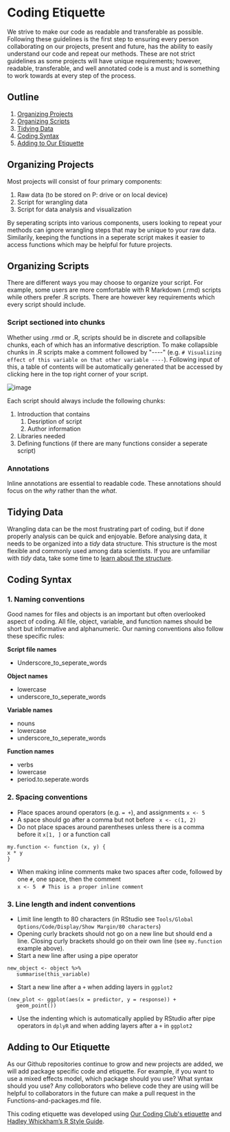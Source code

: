 # Coding Etiquette
We strive to make our code as readable and transferable as possible. Following these guidelines is the first step to ensuring every person collaborating on our projects, present and future, has the ability to easily understand our code and repeat our methods. These are not strict guidelines as some projects will have unique requirements; however, readable, transferable, and well annotated code is a must and is something to work towards at every step of the process.  

## Outline
1. [Organizing Projects](#section1)
2. [Organizing Scripts](#section2)
3. [Tidying Data](#section3)
4. [Coding Syntax](#section4)
5. [Adding to Our Etiquette](#section5)


## Organizing Projects <a name="section1"></a>
Most projects will consist of four primary components:

   1.  Raw data (to be stored on P: drive or on local device)
   2.  Script for wrangling data
   4.  Script for data analysis and visualization
    
By seperating scripts into various components, users looking to repeat your methods can ignore wrangling steps that may be unique to your raw data. Similarily, keeping the functions in a seperate script makes it easier to access functions which may be helpful for future projects.   

## Organizing Scripts <a name="section2"></a>

There are different ways you may choose to organize your script. For example, some users are more comfortable with R Markdown (.rmd) scripts while others prefer .R scripts. There are however key requirements which every script should include.

### Script sectioned into chunks
Whether using .rmd or .R, scripts should be in discrete and collapsible chunks, each of which has an informative description. To make collapsible chunks in .R scripts make a comment followed by "----" (e.g. `# Visualizing effect of this variable on that other variable ----`). Following input of this, a table of contents will be automatically generated that be accessed by clicking here in the top right corner of your script.

![image](https://user-images.githubusercontent.com/57048454/129761217-3aa31f83-ec31-469d-ba7e-6d8dfd870b59.png)

Each script should always include the following chunks:

1. Introduction that contains
   1. Desription of script
   2. Author information   
2. Libraries needed
3. Defining functions (if there are many functions consider a seperate script)

### Annotations
Inline annotations are essential to readable code. These annotations should focus on the *why* rather than the *what*.

## Tidying Data <a name="section3"></a>

Wrangling data can be the most frustrating part of coding, but if done properly analysis can be quick and enjoyable. Before analysing data, it needs to be organized into a *tidy* data structure. This structure is the most flexible and commonly used among data scientists. If you are unfamiliar with *tidy* data, take some time to [learn about the structure](https://cran.r-project.org/web/packages/tidyr/vignettes/tidy-data.html).    

## Coding Syntax <a name="section4"></a>

### 1. Naming conventions
Good names for files and objects is an important but often overlooked aspect of coding. All file, object, variable, and function names should be short but informative and alphanumeric. Our naming conventions also follow these specific rules:  

**Script file names** 
* Underscore_to_seperate_words

**Object names**
* lowercase
* underscore_to_seperate_words

**Variable names**
* nouns
* lowercase
* underscore_to_seperate_words

**Function names**
* verbs
* lowercase
* period.to.seperate.words

### 2. Spacing conventions
* Place spaces around operators (e.g. `= +`), and assignments `x <- 5`
* A space should go after a comma but not before ` x <- c(1, 2)`
* Do not place spaces around parentheses unless there is a comma before it `x[1, ]` or a function call
 
```{r}
my.function <- function (x, y) {
x * y
}
```
* When making inline comments make two spaces after code, followed by one `#`, one space, then the comment  
`x <- 5  # This is a proper inline comment`

### 3. Line length and indent conventions
* Limit line length to 80 characters (in RStudio see `Tools/Global Options/Code/Display/Show Margin/80 characters`)
* Opening curly brackets should not go on a new line but should end a line. Closing curly brackets should go on their own line (see `my.function` example above).
* Start a new line after using a pipe operator
```{r}
new_object <- object %>%
   summarise(this_variable)
```
* Start a new line after a `+` when adding layers in `ggplot2`
```{r}
(new_plot <- ggplot(aes(x = predictor, y = response)) +
   geom_point())
```
* Use the indenting which is automatically applied by RStudio after pipe operators in `dplyR` and when adding layers after a `+` in `ggplot2`

## Adding to Our Etiquette <a name="section5"></a>
As our Github repositories continue to grow and new projects are added, we will add package specific code and etiquette. For example, if you want to use a mixed effects model, which package should you use? What syntax should you use? 
Any colloborators who believe code they are using will be helpful to collaborators in the future can make a pull request in the Functions-and-packages.md file.


This coding etiquette was developed using [Our Coding Club's etiquette](https://ourcodingclub.github.io/tutorials/etiquette/) and [Hadley Whickham’s R Style Guide](http://adv-r.had.co.nz/Style.html). 



